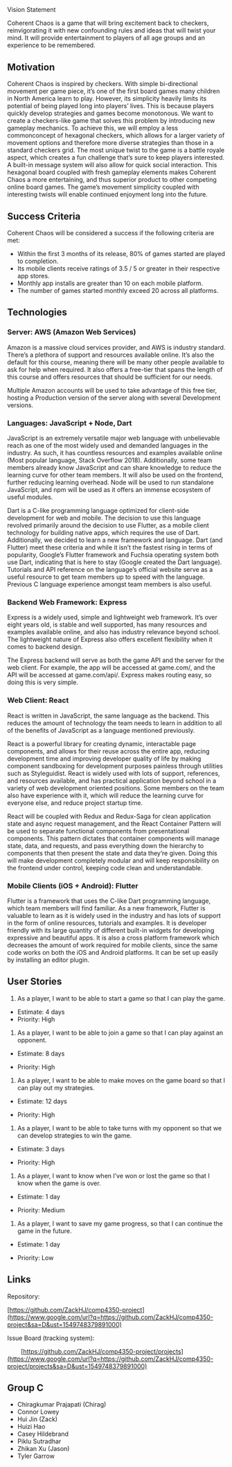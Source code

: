 ## <span>  
</span><span>Vision Statement</span>

<span>Coherent Chaos is a game that will bring excitement back to checkers, reinvigorating it with new confounding rules and ideas that will twist your mind. It will provide entertainment to players of all age groups and an experience to be remembered.</span>

## <span>Motivation</span>

<span>Coherent Chaos is inspired by checkers. With simple bi-directional movement per game piece, it’s one of the first board games many children in North America learn to play. However, its simplicity heavily limits its potential of being played long into players’ lives. This is because players quickly develop strategies and games become monotonous. We want to create a checkers-like game that solves this problem by introducing new gameplay mechanics.</span><span> </span><span>To achieve this, we will employ a less common</span><span>concept of hexagonal checkers, which allows for a larger variety of movement options and therefore more diverse strategies than those in a standard checkers grid. The most unique twist to the game is a battle royale aspect, which creates a fun challenge that’s sure to keep players interested. A built-in message system will also allow for quick social interaction.</span> <span>This hexagonal board coupled with fresh gameplay elements makes Coherent Chaos a more entertaining, and thus superior product to other competing online board games. The game’s movement simplicity coupled with interesting twists will enable continued enjoyment long into the future.</span>

## <span class="c2">Success Criteria</span>

<span class="c0">Coherent Chaos will be considered a success if the following criteria are met:</span>

*   <span class="c0">Within the first 3 months of its release, 80% of games started are played to completion.</span>
*   <span class="c0">Its mobile clients receive ratings of 3.5 / 5 or greater in their respective app stores.</span>
*   <span class="c0">Monthly app installs are greater than 10 on each mobile platform.</span>
*   <span>The number of</span> <span>games started monthly exceed 20</span><span class="c0"> across all platforms.</span>

## <span class="c2">Technologies</span>

### <span>Server</span><span class="c12">: AWS (Amazon Web Services)</span>

<span class="c0">Amazon is a massive cloud services provider, and AWS is industry standard. There’s a plethora of support and resources available online. It’s also the default for this course, meaning there will be many other people available to ask for help when required. It also offers a free-tier that spans the length of this course and offers resources that should be sufficient for our needs.</span>

<span class="c0"></span>

<span class="c0">Multiple Amazon accounts will be used to take advantage of this free tier, hosting a Production version of the server along with several Development versions.</span>

### <span class="c12">Languages: JavaScript + Node, Dart</span>

<span>JavaScript is an extremely versatile major web language with unbelievable reach as one of the most widely used and demanded languages in the industry. As such, it has countless resources and examples available online</span> <span>(Most popular language, Stack Overflow 2018)</span><span class="c0">. Additionally, some team members already know JavaScript and can share knowledge to reduce the learning curve for other team members. It will also be used on the frontend, further reducing learning overhead. Node will be used to run standalone JavaScript, and npm will be used as it offers an immense ecosystem of useful modules.</span>

<span class="c0"></span>

<span>Dart is</span> <span>a C-like programming language optimized for client-side development for web and mobile. The decision to use this language revolved primarily around the decision to use Flutter, as a mobile client technology for building native apps, which requires the use of Dart. Additionally, we decided to learn a new framework and language. Dart (and Flutter) meet these criteria and while it isn’t the fastest rising in terms of popularity, Google’s Flutter framework and Fuchsia operating system both use Dart, indicating that is here to stay (Google created the Dart language). Tutorials and API reference on the language’s official website serve as a useful resource to get team members up to speed with the language. Previous C language experience amongst team members is also useful.</span>

### <span class="c12">Backend Web Framework: Express</span>

<span class="c0">Express is a widely used, simple and lightweight web framework. It’s over eight years old, is stable and well supported, has many resources and examples available online, and also has industry relevance beyond school. The lightweight nature of Express also offers excellent flexibility when it comes to backend design.</span>

<span class="c0"></span>

<span class="c0">The Express backend will serve as both the game API and the server for the web client. For example, the app will be accessed at game.com/, and the API will be accessed at game.com/api/. Express makes routing easy, so doing this is very simple.</span>

### <span class="c12">Web Client: React</span>

<span class="c0">React is written in JavaScript, the same language as the backend. This reduces the amount of technology the team needs to learn in addition to all of the benefits of JavaScript as a language mentioned previously.</span>

<span class="c0"></span>

<span class="c0">React is a powerful library for creating dynamic, interactable page components, and allows for their reuse across the entire app, reducing development time and improving developer quality of life by making component sandboxing for development purposes painless through utilities such as Styleguidist. React is widely used with lots of support, references, and resources available, and has practical application beyond school in a variety of web development oriented positions. Some members on the team also have experience with it, which will reduce the learning curve for everyone else, and reduce project startup time.</span>

<span class="c0"></span>

<span class="c0">React will be coupled with Redux and Redux-Saga for clean application state and async request management, and the React Container Pattern will be used to separate functional components from presentational components. This pattern dictates that container components will manage state, data, and requests, and pass everything down the hierarchy to components that then present the state and data they’re given. Doing this will make development completely modular and will keep responsibility on the frontend under control, keeping code clean and understandable.</span>

### <span>Mobile Clients (iOS + Android):</span> <span>Flutter</span>

<span class="c0"></span>

<span>Flutter is a framework that uses the C-like Dart programming language, which team members will find familiar. As a new framework, Flutter is valuable to learn as it is widely used in the industry and has lots of support in the form of online resources, tutorials and examples. It is developer friendly with its large quantity of different built-in widgets for developing expressive and beautiful apps. It is also a cross platform framework which decreases the amount of work required for mobile clients, since the same code works on both the iOS and Android platforms. It can be set up easily by installing an editor</span> <span>plugin</span><span class="c0">.</span>

## <span class="c2">User Stories</span>

1.  <span>As a player, I want to be able to</span> <span>start</span> <span class="c0">a game so that I can play the game.</span>

*   <span class="c0">Estimate: 4 days</span>
*   <span class="c0">Priority: High</span>

<span class="c0"></span>

1.  <span class="c0">As a player, I want to be able to join a game so that I can play against an opponent.</span>

*   <span class="c0">Estimate: 8 days</span>

*   <span class="c0">Priority: High</span>

<span class="c0"></span>

1.  <span class="c0">As a player, I want to be able to make moves on the game board so that I can play out my strategies.</span>

*   <span class="c0">Estimate: 12 days</span>

*   <span class="c0">Priority: High</span>

<span class="c0"></span>

1.  <span>As a player, I want to be able to take turns with my opponent</span> <span>so that we can develop strategies to win the game.</span>

*   <span class="c0">Estimate: 3 days</span>

*   <span class="c0">Priority: High</span>

<span class="c0"></span>

1.  <span>As a player, I want to know when I’ve won or lost the game so that I know when the game is over.</span>

*   <span class="c0">Estimate: 1 day</span>

*   <span>Priority:</span> <span class="c0">Medium</span>

<span class="c0"></span>

1.  <span class="c0">As a player, I want to save my game progress, so that I can continue the game in the future.</span>

*   <span class="c0">Estimate: 1 day</span>

*   <span>Priority:</span> <span>Low</span>

## <span class="c2">Links</span>

<span class="c0">Repository:</span>

<span class="c15">[https://github.com/ZackHJ/comp4350-project](https://www.google.com/url?q=https://github.com/ZackHJ/comp4350-project&sa=D&ust=1549748379891000)</span>

<span class="c0"></span>

<span class="c0">Issue Board (tracking system):</span>

<span>        </span><span class="c15">[https://github.com/ZackHJ/comp4350-project/projects](https://www.google.com/url?q=https://github.com/ZackHJ/comp4350-project/projects&sa=D&ust=1549748379891000)</span>

## <span class="c2">Group C</span>

*   <span class="c0">Chiragkumar Prajapati (Chirag)</span>
*   <span class="c0">Connor Lowey</span>
*   <span class="c0">Hui Jin (Zack)</span>
*   <span class="c0">Huizi Hao</span>
*   <span class="c0">Casey Hildebrand</span>
*   <span class="c0">Piklu Sutradhar</span>
*   <span class="c0">Zhikan Xu (Jason)</span>
*   <span class="c0">Tyler Garrow</span>